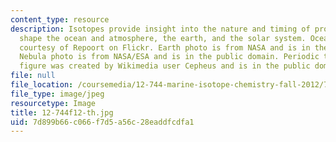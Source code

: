 ```yaml
---
content_type: resource
description: Isotopes provide insight into the nature and timing of processes that
  shape the ocean and atmosphere, the earth, and the solar system. Ocean photograph
  courtesy of Repoort on Flickr. Earth photo is from NASA and is in the public domain.
  Nebula photo is from NASA/ESA and is in the public domain. Periodic table of elements
  figure was created by Wikimedia user Cepheus and is in the public domain.
file: null
file_location: /coursemedia/12-744-marine-isotope-chemistry-fall-2012/7d899b66c066f7d5a56c28eaddfcdfa1_12-744f12-th.jpg
file_type: image/jpeg
resourcetype: Image
title: 12-744f12-th.jpg
uid: 7d899b66-c066-f7d5-a56c-28eaddfcdfa1
---
```


